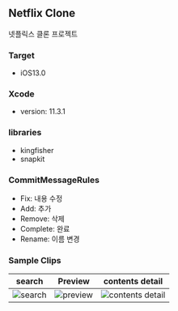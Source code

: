## Netflix Clone

넷플릭스 클론 프로젝트



### Target

- iOS13.0



### Xcode

- version: 11.3.1



###  libraries

- kingfisher
- snapkit



### CommitMessageRules

- Fix: 내용 수정
- Add: 추가
- Remove: 삭제
- Complete: 완료
- Rename: 이름 변경



### Sample Clips

|                            search                            |                           Preview                            |                       contents detail                        |
| :----------------------------------------------------------: | :----------------------------------------------------------: | :----------------------------------------------------------: |
| ![search](https://user-images.githubusercontent.com/15086391/81035372-a5428600-8ed5-11ea-85b9-2920e8d61a77.gif) | ![preview](https://user-images.githubusercontent.com/15086391/81035803-7e854f00-8ed7-11ea-9611-754cdded1ef1.gif) | ![contents detail](https://user-images.githubusercontent.com/15086391/81036205-2d765a80-8ed9-11ea-8540-bcd3ec32e665.gif) |


